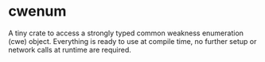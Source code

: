 # cwenum
A tiny crate to access a strongly typed common weakness enumeration (cwe) object. Everything is ready to use at compile time, no further setup or network calls at runtime are required.
